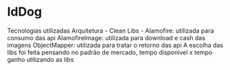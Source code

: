 # IdDog
Tecnologias utilizadas
Arquitetura - Clean
Libs - Alamofire: utilizada para consumo das api
       AlamofireImage: utilizada para download e cash das imagens
       ObjectMapper: utilizada para tratar o retorno das api
A escolha das libs foi feita pensando no padrão de mercado, tempo disponivel x tempo ganho utilizando as libs
      
